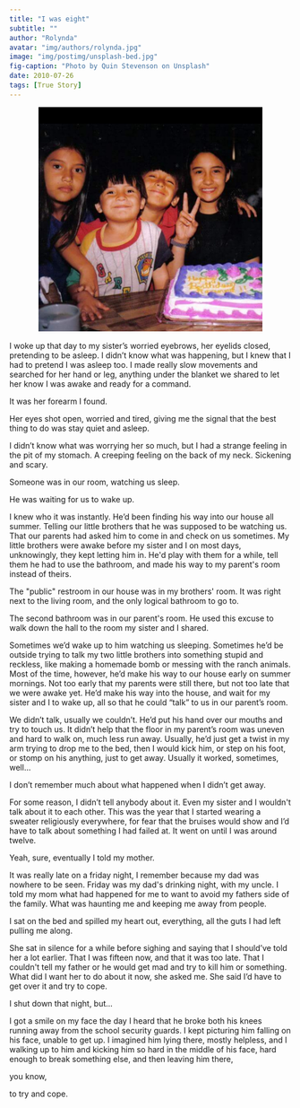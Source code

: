 ```yaml
---
title: "I was eight"
subtitle: ""
author: "Rolynda"
avatar: "img/authors/rolynda.jpg"
image: "img/postimg/unsplash-bed.jpg"
fig-caption: "Photo by Quin Stevenson on Unsplash"
date: 2010-07-26 
tags: [True Story]
---
```

<center>
<img src="/img/embeddedpics/Ro11bday.jpg" alt="8 year old Roly" width="400"/>
</center>

I woke up that day to my sister’s worried eyebrows, her eyelids closed, pretending to be asleep. 
I didn’t know what was happening, but I knew that I had to pretend I was asleep too. 
I made really slow movements and searched for her hand or leg, anything under
the blanket we shared to let her know I was awake and ready for a command.

It was her forearm I found. 

Her eyes shot open, worried and tired, giving me the
signal that the best thing to do was stay quiet and asleep.

I didn’t know what was worrying her so much, but I had a strange feeling in the pit of my
stomach. A creeping feeling on the back of my neck. Sickening and
scary. 

Someone was in our room, watching us sleep. 

He was waiting for us to wake up.

I knew who it was instantly. He’d been finding his way into our house all summer.
Telling our little brothers that he was supposed to be watching us. That our
parents had asked him to come in and check on us sometimes. My little brothers
were awake before my sister and I on most days, unknowingly, they kept letting
him in. He'd play with them for a while, tell them he had to use the bathroom, and
made his way to my parent's room instead of theirs.

The "public" restroom in our house was in my brothers' room. It was right next to
the living room, and the only logical bathroom to go to. 

The second bathroom was in our parent's room. 
He used this excuse to walk down the hall to the room my sister and I shared.

Sometimes we’d wake up to him watching us sleeping. Sometimes he’d be
outside trying to talk my two little brothers into something stupid and reckless, like
making a homemade bomb or messing with the ranch animals. 
Most of the time, however, he’d make his way to our house early on summer mornings. 
Not too early that my parents were still there, but not too late that we were awake yet. He’d make his way into the house, and
wait for my sister and I to wake up, all so that he could “talk” to us in our parent’s
room.

We didn’t talk, usually we couldn’t.
He’d put his hand over our mouths and try to touch us. 
It didn’t help that the floor in my parent’s room was uneven and hard to
walk on, much less run away. Usually, he’d just get a twist in my arm trying to drop
me to the bed, then I would kick him, or step on his foot, or stomp on his anything,
just to get away. Usually it worked, sometimes, well...

I don’t remember much about what happened when I didn’t get away.

For some reason, I didn’t tell anybody about it. Even my sister and I wouldn't talk about it to each other.
This was the year that I started wearing a sweater religiously everywhere, for fear that the bruises would show
and I’d have to talk about something I had failed at. It went on until I was around twelve.


Yeah, sure, eventually I told my mother.


It was really late on a friday night, I remember because my dad was nowhere to
be seen. Friday was my dad's drinking night, with my uncle. I told my mom what
had happened for me to want to avoid my fathers side of the family. What was haunting
me and keeping me away from people.

I sat on the bed and spilled my heart out, everything, all the guts I had left pulling me along.

She sat in silence for a while before sighing and saying that I should’ve told her a lot earlier. 
That I was fifteen now, and that it was too late. That I couldn't tell my father or he would get mad and try to kill him or something. 
What did I want her to do about it now, she asked me. She said I’d have to get over it and try to cope.

I shut down that night, but...

I got a smile on my face the day I heard that he broke both his knees running away from
the school security guards. I kept picturing him falling on his face, unable to get
up. I imagined him lying there, mostly helpless, and I walking up to him and
kicking him so hard in the middle of his face, hard enough to break something
else, and then leaving him there,

you know, 

to try and cope.
